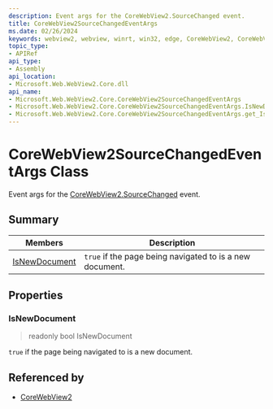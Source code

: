 ```yaml
---
description: Event args for the CoreWebView2.SourceChanged event.
title: CoreWebView2SourceChangedEventArgs
ms.date: 02/26/2024
keywords: webview2, webview, winrt, win32, edge, CoreWebView2, CoreWebView2Controller, browser control, edge html, CoreWebView2SourceChangedEventArgs
topic_type:
- APIRef
api_type:
- Assembly
api_location:
- Microsoft.Web.WebView2.Core.dll
api_name:
- Microsoft.Web.WebView2.Core.CoreWebView2SourceChangedEventArgs
- Microsoft.Web.WebView2.Core.CoreWebView2SourceChangedEventArgs.IsNewDocument
- Microsoft.Web.WebView2.Core.CoreWebView2SourceChangedEventArgs.get_IsNewDocument
---
```


# CoreWebView2SourceChangedEventArgs Class



Event args for the [CoreWebView2.SourceChanged](corewebview2.md#sourcechanged) event.

## Summary

Members|Description
--|--
[IsNewDocument](#isnewdocument) | `true` if the page being navigated to is a new document.

## Properties

### IsNewDocument

> readonly  bool IsNewDocument

`true` if the page being navigated to is a new document.






## Referenced by

- [CoreWebView2](corewebview2.md)
